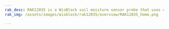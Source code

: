 ```yaml
---
rak_desc: RAK12035 is a WisBlock soil moisture sensor probe that uses capacitive sensing to measure the amount of moisture around the soil.
rak_img: /assets/images/wisblock/rak12035/overview/RAK12035_home.png

---
```


<rk-redirect to="/Product-Categories/WisBlock/RAK12035/Overview/" />